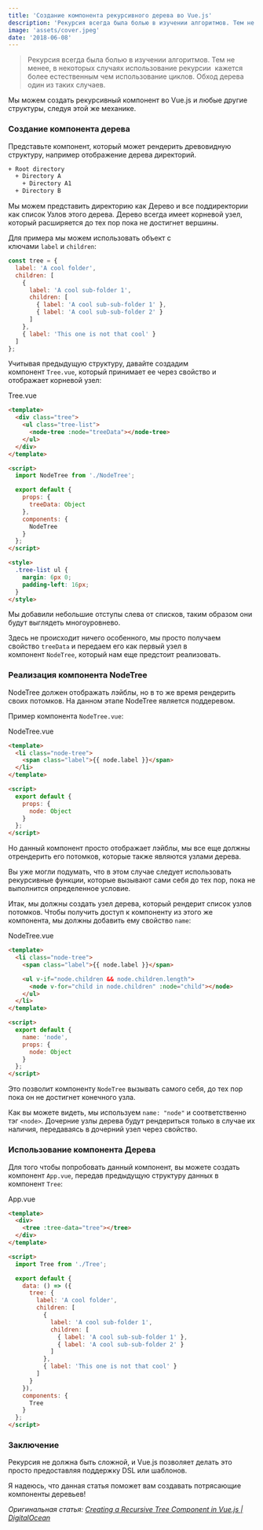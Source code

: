 ```yaml
---
title: 'Создание компонента рекурсивного дерева во Vue.js'
description: 'Рекурсия всегда была болью в изучении алгоритмов. Тем не менее, в некоторых случаях использование рекурсии кажется более естественным чем использование циклов. Обход дерева один из таких случаев.'
image: 'assets/cover.jpeg'
date: '2018-06-08'
---
```


> Рекурсия всегда была болью в изучении алгоритмов. Тем не менее, в некоторых случаях использование рекурсии  кажется более естественным чем использование циклов. Обход дерева один из таких случаев.

Мы можем создать рекурсивный компонент во Vue.js и любые другие структуры, следуя этой же механике.

### **Создание компонента дерева**

Представьте компонент, который может рендерить древовидную структуру, например отображение дерева директорий.

```txt
+ Root directory
  + Directory A
    + Directory A1
  + Directory B
```

Мы можем представить директорию как Дерево и все поддиректории как список Узлов этого дерева. Дерево всегда имеет корневой узел, который расширяется до тех пор пока не достигнет вершины.

Для примера мы можем использовать объект с ключами `label` и `children`:

```javascript
const tree = {
  label: 'A cool folder',
  children: [
    {
      label: 'A cool sub-folder 1',
      children: [
        { label: 'A cool sub-sub-folder 1' },
        { label: 'A cool sub-sub-folder 2' }
      ]
    },
    { label: 'This one is not that cool' }
  ]
};
```

Учитывая предыдущую структуру, давайте создадим компонент `Tree.vue`, который принимает ее через свойство и отображает корневой узел:

Tree.vue

```html
<template>
  <div class="tree">
    <ul class="tree-list">
      <node-tree :node="treeData"></node-tree>
    </ul>
  </div>
</template>

<script>
  import NodeTree from './NodeTree';

  export default {
    props: {
      treeData: Object
    },
    components: {
      NodeTree
    }
  };
</script>

<style>
  .tree-list ul {
    margin: 6px 0;
    padding-left: 16px;
  }
</style>
```

Мы добавили небольшие отступы слева от списков, таким образом они будут выглядеть многоуровнево.

Здесь не происходит ничего особенного, мы просто получаем свойство `treeData` и передаем его как первый узел в компонент `NodeTree`, который нам еще предстоит реализовать.

### **Реализация компонента NodeTree**

NodeTree должен отображать лэйблы, но в то же время рендерить своих потомков. На данном этапе NodeTree является поддеревом.

Пример компонента `NodeTree.vue`:

NodeTree.vue

```html
<template>
  <li class="node-tree">
    <span class="label">{{ node.label }}</span>
  </li>
</template>

<script>
  export default {
    props: {
      node: Object
    }
  };
</script>
```

Но данный компонент просто отображает лэйблы, мы все еще должны отрендерить его потомков, которые также являются узлами дерева.

Вы уже могли подумать, что в этом случае следует использовать рекурсивные функции, которые вызывают сами себя до тех пор, пока не выполнится определенное условие.

Итак, мы должны создать узел дерева, который рендерит список узлов потомков. Чтобы получить доступ к компоненту из этого же компонента, мы должны добавить ему свойство `name`:

NodeTree.vue

```html
<template>
  <li class="node-tree">
    <span class="label">{{ node.label }}</span>

    <ul v-if="node.children && node.children.length">
      <node v-for="child in node.children" :node="child"></node>
    </ul>
  </li>
</template>

<script>
  export default {
    name: 'node',
    props: {
      node: Object
    }
  };
</script>
```

Это позволит компоненту `NodeTree` вызывать самого себя, до тех пор пока он не достигнет конечного узла.

Как вы можете видеть, мы используем `name: "node"` и соответственно тэг `<node>`. Дочерние узлы дерева будут рендериться только в случае их наличия, передаваясь в дочерний узел через свойство.

### **Использование компонента Дерева**

Для того чтобы попробовать данный компонент, вы можете создать компонент `App.vue`, передав предыдущую структуру данных в компонент `Tree`:

App.vue

```html
<template>
  <div>
    <tree :tree-data="tree"></tree>
  </div>
</template>

<script>
  import Tree from './Tree';

  export default {
    data: () => ({
      tree: {
        label: 'A cool folder',
        children: [
          {
            label: 'A cool sub-folder 1',
            children: [
              { label: 'A cool sub-sub-folder 1' },
              { label: 'A cool sub-sub-folder 2' }
            ]
          },
          { label: 'This one is not that cool' }
        ]
      }
    }),
    components: {
      Tree
    }
  };
</script>
```

### **Заключение**

Рекурсия не должна быть сложной, и Vue.js позволяет делать это просто предоставляя поддержку DSL или шаблонов.

Я надеюсь, что данная статья поможет вам создавать потрясающие компоненты деревьев!

_Оригинальная статья: [Creating a Recursive Tree Component in Vue.js | DigitalOcean](https://alligator.io/vuejs/recursive-components/)_
